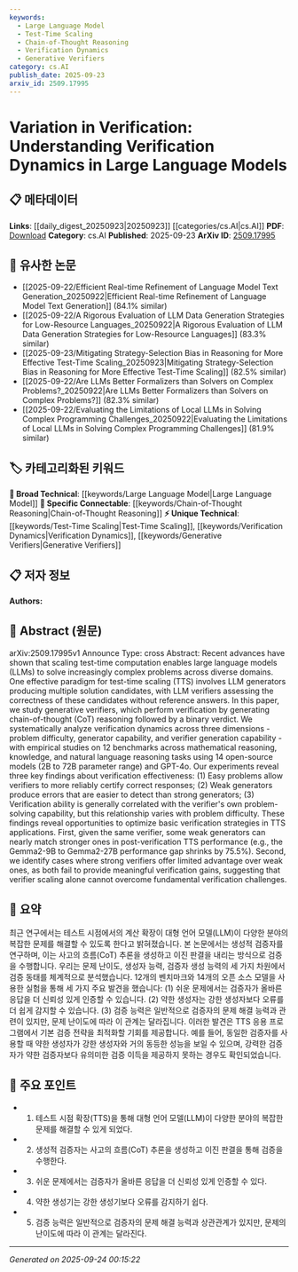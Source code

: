 ```yaml
---
keywords:
  - Large Language Model
  - Test-Time Scaling
  - Chain-of-Thought Reasoning
  - Verification Dynamics
  - Generative Verifiers
category: cs.AI
publish_date: 2025-09-23
arxiv_id: 2509.17995
---
```


<!-- KEYWORD_LINKING_METADATA:
{
  "processed_timestamp": "2025-09-24T00:15:22.984564",
  "vocabulary_version": "1.0",
  "selected_keywords": [
    "Large Language Model",
    "Test-Time Scaling",
    "Chain-of-Thought Reasoning",
    "Verification Dynamics",
    "Generative Verifiers"
  ],
  "rejected_keywords": [],
  "similarity_scores": {
    "Large Language Model": 0.85,
    "Test-Time Scaling": 0.78,
    "Chain-of-Thought Reasoning": 0.8,
    "Verification Dynamics": 0.77,
    "Generative Verifiers": 0.79
  },
  "extraction_method": "AI_prompt_based",
  "budget_applied": true,
  "candidates_json": {
    "candidates": [
      {
        "surface": "Large Language Models",
        "canonical": "Large Language Model",
        "aliases": [
          "LLM",
          "large language models"
        ],
        "category": "broad_technical",
        "rationale": "Central to the study, linking to broader discussions on language models.",
        "novelty_score": 0.3,
        "connectivity_score": 0.9,
        "specificity_score": 0.65,
        "link_intent_score": 0.85
      },
      {
        "surface": "Test-Time Scaling",
        "canonical": "Test-Time Scaling",
        "aliases": [
          "TTS"
        ],
        "category": "unique_technical",
        "rationale": "A unique approach discussed in the paper, relevant for optimization strategies.",
        "novelty_score": 0.75,
        "connectivity_score": 0.7,
        "specificity_score": 0.8,
        "link_intent_score": 0.78
      },
      {
        "surface": "Chain-of-Thought Reasoning",
        "canonical": "Chain-of-Thought Reasoning",
        "aliases": [
          "CoT reasoning"
        ],
        "category": "specific_connectable",
        "rationale": "A specific method of verification that connects to reasoning strategies in AI.",
        "novelty_score": 0.65,
        "connectivity_score": 0.75,
        "specificity_score": 0.85,
        "link_intent_score": 0.8
      },
      {
        "surface": "Verification Dynamics",
        "canonical": "Verification Dynamics",
        "aliases": [
          "verification process"
        ],
        "category": "unique_technical",
        "rationale": "Focuses on the dynamics of verification, crucial for understanding model performance.",
        "novelty_score": 0.7,
        "connectivity_score": 0.65,
        "specificity_score": 0.75,
        "link_intent_score": 0.77
      },
      {
        "surface": "Generative Verifiers",
        "canonical": "Generative Verifiers",
        "aliases": [
          "verifiers"
        ],
        "category": "unique_technical",
        "rationale": "Specific type of verifier discussed, important for linking to generative AI concepts.",
        "novelty_score": 0.68,
        "connectivity_score": 0.72,
        "specificity_score": 0.78,
        "link_intent_score": 0.79
      }
    ],
    "ban_list_suggestions": [
      "problem difficulty",
      "generator capability",
      "verifier generation capability"
    ]
  },
  "decisions": [
    {
      "candidate_surface": "Large Language Models",
      "resolved_canonical": "Large Language Model",
      "decision": "linked",
      "scores": {
        "novelty": 0.3,
        "connectivity": 0.9,
        "specificity": 0.65,
        "link_intent": 0.85
      }
    },
    {
      "candidate_surface": "Test-Time Scaling",
      "resolved_canonical": "Test-Time Scaling",
      "decision": "linked",
      "scores": {
        "novelty": 0.75,
        "connectivity": 0.7,
        "specificity": 0.8,
        "link_intent": 0.78
      }
    },
    {
      "candidate_surface": "Chain-of-Thought Reasoning",
      "resolved_canonical": "Chain-of-Thought Reasoning",
      "decision": "linked",
      "scores": {
        "novelty": 0.65,
        "connectivity": 0.75,
        "specificity": 0.85,
        "link_intent": 0.8
      }
    },
    {
      "candidate_surface": "Verification Dynamics",
      "resolved_canonical": "Verification Dynamics",
      "decision": "linked",
      "scores": {
        "novelty": 0.7,
        "connectivity": 0.65,
        "specificity": 0.75,
        "link_intent": 0.77
      }
    },
    {
      "candidate_surface": "Generative Verifiers",
      "resolved_canonical": "Generative Verifiers",
      "decision": "linked",
      "scores": {
        "novelty": 0.68,
        "connectivity": 0.72,
        "specificity": 0.78,
        "link_intent": 0.79
      }
    }
  ]
}
-->

# Variation in Verification: Understanding Verification Dynamics in Large Language Models

## 📋 메타데이터

**Links**: [[daily_digest_20250923|20250923]] [[categories/cs.AI|cs.AI]]
**PDF**: [Download](https://arxiv.org/pdf/2509.17995.pdf)
**Category**: cs.AI
**Published**: 2025-09-23
**ArXiv ID**: [2509.17995](https://arxiv.org/abs/2509.17995)

## 🔗 유사한 논문
- [[2025-09-22/Efficient Real-time Refinement of Language Model Text Generation_20250922|Efficient Real-time Refinement of Language Model Text Generation]] (84.1% similar)
- [[2025-09-22/A Rigorous Evaluation of LLM Data Generation Strategies for Low-Resource Languages_20250922|A Rigorous Evaluation of LLM Data Generation Strategies for Low-Resource Languages]] (83.3% similar)
- [[2025-09-23/Mitigating Strategy-Selection Bias in Reasoning for More Effective Test-Time Scaling_20250923|Mitigating Strategy-Selection Bias in Reasoning for More Effective Test-Time Scaling]] (82.5% similar)
- [[2025-09-22/Are LLMs Better Formalizers than Solvers on Complex Problems?_20250922|Are LLMs Better Formalizers than Solvers on Complex Problems?]] (82.3% similar)
- [[2025-09-22/Evaluating the Limitations of Local LLMs in Solving Complex Programming Challenges_20250922|Evaluating the Limitations of Local LLMs in Solving Complex Programming Challenges]] (81.9% similar)

## 🏷️ 카테고리화된 키워드
**🧠 Broad Technical**: [[keywords/Large Language Model|Large Language Model]]
**🔗 Specific Connectable**: [[keywords/Chain-of-Thought Reasoning|Chain-of-Thought Reasoning]]
**⚡ Unique Technical**: [[keywords/Test-Time Scaling|Test-Time Scaling]], [[keywords/Verification Dynamics|Verification Dynamics]], [[keywords/Generative Verifiers|Generative Verifiers]]

## 📋 저자 정보

**Authors:** 

## 📄 Abstract (원문)

arXiv:2509.17995v1 Announce Type: cross 
Abstract: Recent advances have shown that scaling test-time computation enables large language models (LLMs) to solve increasingly complex problems across diverse domains. One effective paradigm for test-time scaling (TTS) involves LLM generators producing multiple solution candidates, with LLM verifiers assessing the correctness of these candidates without reference answers. In this paper, we study generative verifiers, which perform verification by generating chain-of-thought (CoT) reasoning followed by a binary verdict. We systematically analyze verification dynamics across three dimensions - problem difficulty, generator capability, and verifier generation capability - with empirical studies on 12 benchmarks across mathematical reasoning, knowledge, and natural language reasoning tasks using 14 open-source models (2B to 72B parameter range) and GPT-4o. Our experiments reveal three key findings about verification effectiveness: (1) Easy problems allow verifiers to more reliably certify correct responses; (2) Weak generators produce errors that are easier to detect than strong generators; (3) Verification ability is generally correlated with the verifier's own problem-solving capability, but this relationship varies with problem difficulty. These findings reveal opportunities to optimize basic verification strategies in TTS applications. First, given the same verifier, some weak generators can nearly match stronger ones in post-verification TTS performance (e.g., the Gemma2-9B to Gemma2-27B performance gap shrinks by 75.5%). Second, we identify cases where strong verifiers offer limited advantage over weak ones, as both fail to provide meaningful verification gains, suggesting that verifier scaling alone cannot overcome fundamental verification challenges.

## 📝 요약

최근 연구에서는 테스트 시점에서의 계산 확장이 대형 언어 모델(LLM)이 다양한 분야의 복잡한 문제를 해결할 수 있도록 한다고 밝혀졌습니다. 본 논문에서는 생성적 검증자를 연구하며, 이는 사고의 흐름(CoT) 추론을 생성하고 이진 판결을 내리는 방식으로 검증을 수행합니다. 우리는 문제 난이도, 생성자 능력, 검증자 생성 능력의 세 가지 차원에서 검증 동태를 체계적으로 분석했습니다. 12개의 벤치마크와 14개의 오픈 소스 모델을 사용한 실험을 통해 세 가지 주요 발견을 했습니다: (1) 쉬운 문제에서는 검증자가 올바른 응답을 더 신뢰성 있게 인증할 수 있습니다. (2) 약한 생성자는 강한 생성자보다 오류를 더 쉽게 감지할 수 있습니다. (3) 검증 능력은 일반적으로 검증자의 문제 해결 능력과 관련이 있지만, 문제 난이도에 따라 이 관계는 달라집니다. 이러한 발견은 TTS 응용 프로그램에서 기본 검증 전략을 최적화할 기회를 제공합니다. 예를 들어, 동일한 검증자를 사용할 때 약한 생성자가 강한 생성자와 거의 동등한 성능을 보일 수 있으며, 강력한 검증자가 약한 검증자보다 유의미한 검증 이득을 제공하지 못하는 경우도 확인되었습니다.

## 🎯 주요 포인트

- 1. 테스트 시점 확장(TTS)을 통해 대형 언어 모델(LLM)이 다양한 분야의 복잡한 문제를 해결할 수 있게 되었다.
- 2. 생성적 검증자는 사고의 흐름(CoT) 추론을 생성하고 이진 판결을 통해 검증을 수행한다.
- 3. 쉬운 문제에서는 검증자가 올바른 응답을 더 신뢰성 있게 인증할 수 있다.
- 4. 약한 생성기는 강한 생성기보다 오류를 감지하기 쉽다.
- 5. 검증 능력은 일반적으로 검증자의 문제 해결 능력과 상관관계가 있지만, 문제의 난이도에 따라 이 관계는 달라진다.


---

*Generated on 2025-09-24 00:15:22*